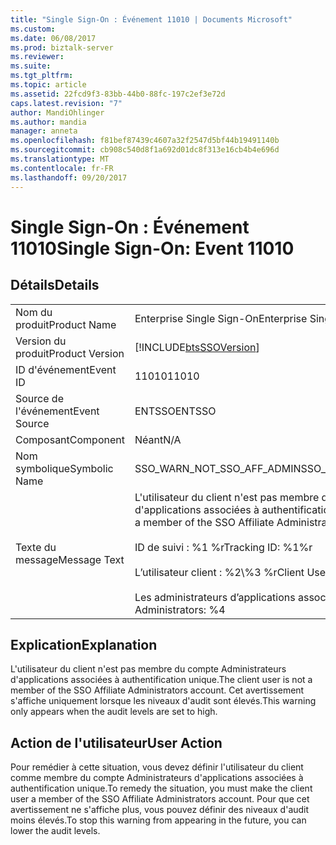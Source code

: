 ```yaml
---
title: "Single Sign-On : Événement 11010 | Documents Microsoft"
ms.custom: 
ms.date: 06/08/2017
ms.prod: biztalk-server
ms.reviewer: 
ms.suite: 
ms.tgt_pltfrm: 
ms.topic: article
ms.assetid: 22fcd9f3-83bb-44b0-88fc-197c2ef3e72d
caps.latest.revision: "7"
author: MandiOhlinger
ms.author: mandia
manager: anneta
ms.openlocfilehash: f81bef87439c4607a32f2547d5bf44b19491140b
ms.sourcegitcommit: cb908c540d8f1a692d01dc8f313e16cb4b4e696d
ms.translationtype: MT
ms.contentlocale: fr-FR
ms.lasthandoff: 09/20/2017
---
```

# <a name="single-sign-on-event-11010"></a><span data-ttu-id="db29b-102">Single Sign-On : Événement 11010</span><span class="sxs-lookup"><span data-stu-id="db29b-102">Single Sign-On: Event 11010</span></span>
## <a name="details"></a><span data-ttu-id="db29b-103">Détails</span><span class="sxs-lookup"><span data-stu-id="db29b-103">Details</span></span>  
  
|||  
|-|-|  
|<span data-ttu-id="db29b-104">Nom du produit</span><span class="sxs-lookup"><span data-stu-id="db29b-104">Product Name</span></span>|<span data-ttu-id="db29b-105">Enterprise Single Sign-On</span><span class="sxs-lookup"><span data-stu-id="db29b-105">Enterprise Single Sign-On</span></span>|  
|<span data-ttu-id="db29b-106">Version du produit</span><span class="sxs-lookup"><span data-stu-id="db29b-106">Product Version</span></span>|[!INCLUDE[btsSSOVersion](../includes/btsssoversion-md.md)]|  
|<span data-ttu-id="db29b-107">ID d'événement</span><span class="sxs-lookup"><span data-stu-id="db29b-107">Event ID</span></span>|<span data-ttu-id="db29b-108">11010</span><span class="sxs-lookup"><span data-stu-id="db29b-108">11010</span></span>|  
|<span data-ttu-id="db29b-109">Source de l'événement</span><span class="sxs-lookup"><span data-stu-id="db29b-109">Event Source</span></span>|<span data-ttu-id="db29b-110">ENTSSO</span><span class="sxs-lookup"><span data-stu-id="db29b-110">ENTSSO</span></span>|  
|<span data-ttu-id="db29b-111">Composant</span><span class="sxs-lookup"><span data-stu-id="db29b-111">Component</span></span>|<span data-ttu-id="db29b-112">Néant</span><span class="sxs-lookup"><span data-stu-id="db29b-112">N/A</span></span>|  
|<span data-ttu-id="db29b-113">Nom symbolique</span><span class="sxs-lookup"><span data-stu-id="db29b-113">Symbolic Name</span></span>|<span data-ttu-id="db29b-114">SSO_WARN_NOT_SSO_AFF_ADMIN</span><span class="sxs-lookup"><span data-stu-id="db29b-114">SSO_WARN_NOT_SSO_AFF_ADMIN</span></span>|  
|<span data-ttu-id="db29b-115">Texte du message</span><span class="sxs-lookup"><span data-stu-id="db29b-115">Message Text</span></span>|<span data-ttu-id="db29b-116">L'utilisateur du client n'est pas membre du compte Administrateurs d'applications associées à authentification unique.%r</span><span class="sxs-lookup"><span data-stu-id="db29b-116">Client user is not a member of the SSO Affiliate Administrators account.%r</span></span><br /><br /> <span data-ttu-id="db29b-117">ID de suivi : %1 %r</span><span class="sxs-lookup"><span data-stu-id="db29b-117">Tracking ID: %1%r</span></span><br /><br /> <span data-ttu-id="db29b-118">L’utilisateur client : %2\\%3 %r</span><span class="sxs-lookup"><span data-stu-id="db29b-118">Client User: %2\\%3%r</span></span><br /><br /> <span data-ttu-id="db29b-119">Les administrateurs d’applications associées SSO : %4</span><span class="sxs-lookup"><span data-stu-id="db29b-119">SSO Affiliate Administrators: %4</span></span>|  
  
## <a name="explanation"></a><span data-ttu-id="db29b-120">Explication</span><span class="sxs-lookup"><span data-stu-id="db29b-120">Explanation</span></span>  
 <span data-ttu-id="db29b-121">L'utilisateur du client n'est pas membre du compte Administrateurs d'applications associées à authentification unique.</span><span class="sxs-lookup"><span data-stu-id="db29b-121">The client user is not a member of the SSO Affiliate Administrators account.</span></span> <span data-ttu-id="db29b-122">Cet avertissement s'affiche uniquement lorsque les niveaux d'audit sont élevés.</span><span class="sxs-lookup"><span data-stu-id="db29b-122">This warning only appears when the audit levels are set to high.</span></span>  
  
## <a name="user-action"></a><span data-ttu-id="db29b-123">Action de l'utilisateur</span><span class="sxs-lookup"><span data-stu-id="db29b-123">User Action</span></span>  
 <span data-ttu-id="db29b-124">Pour remédier à cette situation, vous devez définir l'utilisateur du client comme membre du compte Administrateurs d'applications associées à authentification unique.</span><span class="sxs-lookup"><span data-stu-id="db29b-124">To remedy the situation, you must make the client user a member of the SSO Affiliate Administrators account.</span></span> <span data-ttu-id="db29b-125">Pour que cet avertissement ne s'affiche plus, vous pouvez définir des niveaux d'audit moins élevés.</span><span class="sxs-lookup"><span data-stu-id="db29b-125">To stop this warning from appearing in the future, you can lower the audit levels.</span></span>